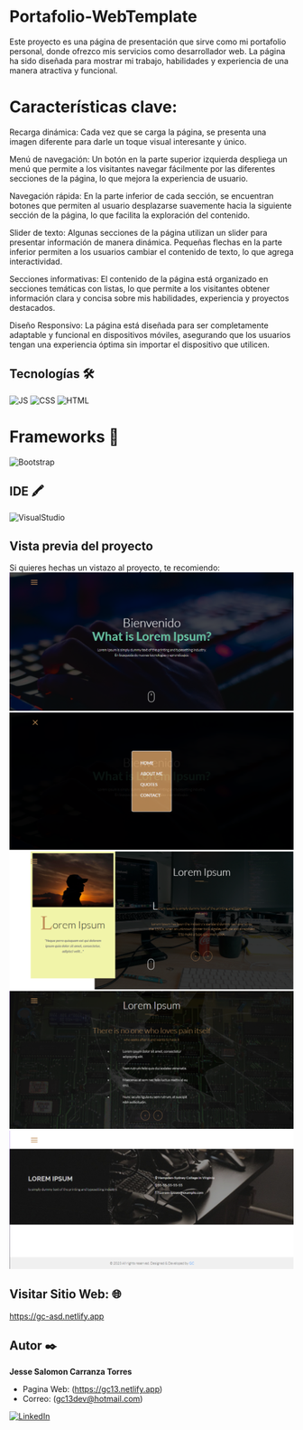 # Portafolio-WebTemplate
Este proyecto es una página de presentación que sirve como mi portafolio personal, donde ofrezco mis servicios como desarrollador web. La página ha sido diseñada para mostrar mi trabajo, habilidades y experiencia de una manera atractiva y funcional.

# Características clave:
Recarga dinámica: Cada vez que se carga la página, se presenta una imagen diferente para darle un toque visual interesante y único.

Menú de navegación: Un botón en la parte superior izquierda despliega un menú que permite a los visitantes navegar fácilmente por las diferentes secciones de la página, lo que mejora la experiencia de usuario.

Navegación rápida: En la parte inferior de cada sección, se encuentran botones que permiten al usuario desplazarse suavemente hacia la siguiente sección de la página, lo que facilita la exploración del contenido.

Slider de texto: Algunas secciones de la página utilizan un slider para presentar información de manera dinámica. Pequeñas flechas en la parte inferior permiten a los usuarios cambiar el contenido de texto, lo que agrega interactividad.

Secciones informativas: El contenido de la página está organizado en secciones temáticas con listas, lo que permite a los visitantes obtener información clara y concisa sobre mis habilidades, experiencia y proyectos destacados.

Diseño Responsivo: La página está diseñada para ser completamente adaptable y funcional en dispositivos móviles, asegurando que los usuarios tengan una experiencia óptima sin importar el dispositivo que utilicen.

## Tecnologías 🛠
![JS](https://img.shields.io/badge/JavaScript-323330?style=for-the-badge&logo=javascript&logoColor=F7DF1E)
![CSS](https://img.shields.io/badge/CSS-1572B6?style=for-the-badge&logo=css3&logoColor=white)
![HTML](https://img.shields.io/badge/HTML-E34F26?style=for-the-badge&logo=html5&logoColor=white)

# Frameworks 🚀 
![Bootstrap](https://img.shields.io/badge/Bootstrap-563D7C?style=for-the-badge&logo=bootstrap&logoColor=white)

## IDE 🖍
![VisualStudio](https://img.shields.io/badge/Visual_Studio_Code-0078D4?style=for-the-badge&logo=visual%20studio%20code&logoColor=white)

## Vista previa del proyecto
Si quieres hechas un vistazo al proyecto, te recomiendo:
![Captura del proyecto](https://raw.githubusercontent.com/jesse5313/Portafolio-WebTemplate/main/capturas/1.png)
![Captura del proyecto](https://raw.githubusercontent.com/jesse5313/Portafolio-WebTemplate/main/capturas/2.png)
![Captura del proyecto](https://raw.githubusercontent.com/jesse5313/Portafolio-WebTemplate/main/capturas/3.png)
![Captura del proyecto](https://raw.githubusercontent.com/jesse5313/Portafolio-WebTemplate/main/capturas/4.png)
![Captura del proyecto](https://raw.githubusercontent.com/jesse5313/Portafolio-WebTemplate/main/capturas/5.png)

## Visitar Sitio Web: 🌐
https://gc-asd.netlify.app

## Autor ✒️
**Jesse Salomon Carranza Torres**         

* Pagina Web: (https://gc13.netlify.app)
* Correo: (gc13dev@hotmail.com)

 [![LinkedIn](https://img.shields.io/badge/LinkedIn-0077B5?style=for-the-badge&logo=linkedin&logoColor=white)](https://www.linkedin.com/in/jesse-salomon-carranza-torres-343117225/)

